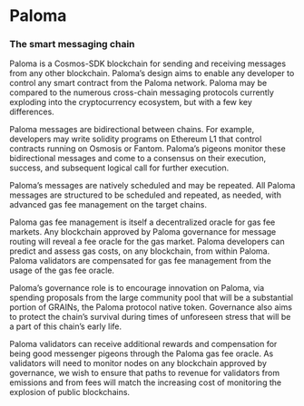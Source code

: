 # Paloma
### The smart messaging chain

Paloma is a Cosmos-SDK blockchain for sending and receiving messages 
from any other blockchain. Paloma’s design aims to enable any developer to control 
any smart contract from the Paloma network. Paloma may be compared to the numerous 
cross-chain messaging protocols currently exploding into the cryptocurrency ecosystem, 
but with a few key differences.

Paloma messages are bidirectional between chains. For example, developers may write 
solidity programs on Ethereum L1 that control contracts running on Osmosis or Fantom. 
Paloma’s pigeons monitor these bidirectional messages and come to a consensus on their 
execution, success, and subsequent logical call for further execution.

Paloma’s messages are natively scheduled and may be repeated. All Paloma messages are 
structured to be scheduled and repeated, as needed, with advanced gas fee management on 
the target chains.

Paloma gas fee management is itself a decentralized oracle for gas fee markets. 
Any blockchain approved by Paloma governance for message routing will reveal a fee 
oracle for the gas market. Paloma developers can predict and assess gas costs, on any 
blockchain, from within Paloma. Paloma validators are compensated for gas fee management 
from the usage of the gas fee oracle.

Paloma’s governance role is to encourage innovation on Paloma, via spending proposals from 
the large community pool that will be a substantial portion of GRAINs, the Paloma protocol 
native token. Governance also aims to protect the chain’s survival during times of unforeseen 
stress that will be a part of this chain’s early life.

Paloma validators can receive additional rewards and compensation for being good messenger 
pigeons through the Paloma gas fee oracle. As validators will need to monitor nodes on any 
blockchain approved by governance, we wish to ensure that paths to revenue for validators 
from emissions and from fees will match the increasing cost of monitoring the explosion of 
public blockchains.
